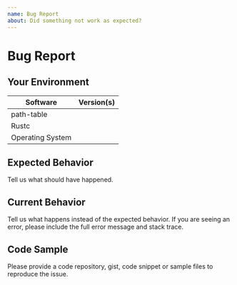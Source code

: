 ```yaml
---
name: Bug Report
about: Did something not work as expected?
---
```


# Bug Report
## Your Environment
| Software         | Version(s) |
| ---------------- | ---------- |
| path-table      |
| Rustc            |
| Operating System |

## Expected Behavior
Tell us what should have happened.

## Current Behavior
Tell us what happens instead of the expected behavior. If you are seeing an
error, please include the full error message and stack trace.

## Code Sample
Please provide a code repository, gist, code snippet or sample files to
reproduce the issue.
